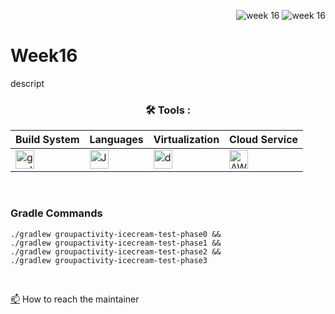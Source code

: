 <div align="right">
 
![week 16](https://img.shields.io/github/actions/workflow/status/Kyle-Gortych-Kenzie-Group-Work-T3/week16/main.yml?label=main) ![week 16](https://img.shields.io/github/actions/workflow/status/Kyle-Gortych-Kenzie-Group-Work-T3/week16/original.yml?label=original)

</div>

# Week16

descript

<div align="center">
 
### :hammer_and_wrench: Tools :

| Build System | Languages | Virtualization | Cloud Service |
| ------------ | --------- | -------------- | ------------- |
| <img src="https://img.shields.io/badge/Gradle-white?style=plastic&logo=gradle&logoColor=black" title="gradle" alt="gradle" height="30"/> | <img src="https://custom-icon-badges.demolab.com/badge/Java-white.svg?&sytle=plastic&logo=java" title="Java" alt="Java" height="30"/> | <img src="https://img.shields.io/badge/Docker-white?style=plastic&logo=docker&logoColor=blue" title="docker" alt="docker" height="30"/> | <img src="https://img.shields.io/badge/AWS-white?style=plastic&logo=amazon-aws&logoColor=black" title="AWS" alt="AWS" height="30"/> |
</div>
<br>


### Gradle Commands 

```console
./gradlew groupactivity-icecream-test-phase0 &&
./gradlew groupactivity-icecream-test-phase1 &&
./gradlew groupactivity-icecream-test-phase2 &&
./gradlew groupactivity-icecream-test-phase3
```
<br>

<a href="your-gmail-link?">:mailbox:</a> How to reach the maintainer
